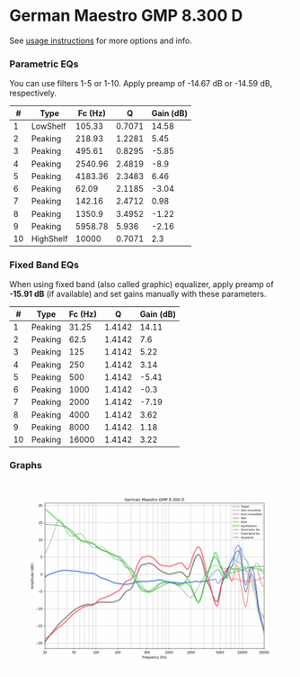 # German Maestro GMP 8.300 D
See [usage instructions](https://github.com/jaakkopasanen/AutoEq#usage) for more options and info.

### Parametric EQs
You can use filters 1-5 or 1-10. Apply preamp of -14.67 dB or -14.59 dB, respectively.

|   # | Type      |   Fc (Hz) |      Q |   Gain (dB) |
|-----|-----------|-----------|--------|-------------|
|   1 | LowShelf  |    105.33 | 0.7071 |       14.58 |
|   2 | Peaking   |    218.93 | 1.2281 |        5.45 |
|   3 | Peaking   |    495.61 | 0.8295 |       -5.85 |
|   4 | Peaking   |   2540.96 | 2.4819 |       -8.9  |
|   5 | Peaking   |   4183.36 | 2.3483 |        6.46 |
|   6 | Peaking   |     62.09 | 2.1185 |       -3.04 |
|   7 | Peaking   |    142.16 | 2.4712 |        0.98 |
|   8 | Peaking   |   1350.9  | 3.4952 |       -1.22 |
|   9 | Peaking   |   5958.78 | 5.936  |       -2.16 |
|  10 | HighShelf |  10000    | 0.7071 |        2.3  |

### Fixed Band EQs
When using fixed band (also called graphic) equalizer, apply preamp of **-15.91 dB** (if available) and set gains manually with these parameters.

|   # | Type    |   Fc (Hz) |      Q |   Gain (dB) |
|-----|---------|-----------|--------|-------------|
|   1 | Peaking |     31.25 | 1.4142 |       14.11 |
|   2 | Peaking |     62.5  | 1.4142 |        7.6  |
|   3 | Peaking |    125    | 1.4142 |        5.22 |
|   4 | Peaking |    250    | 1.4142 |        3.14 |
|   5 | Peaking |    500    | 1.4142 |       -5.41 |
|   6 | Peaking |   1000    | 1.4142 |       -0.3  |
|   7 | Peaking |   2000    | 1.4142 |       -7.19 |
|   8 | Peaking |   4000    | 1.4142 |        3.62 |
|   9 | Peaking |   8000    | 1.4142 |        1.18 |
|  10 | Peaking |  16000    | 1.4142 |        3.22 |

### Graphs
![](./German%20Maestro%20GMP%208.300%20D.png)
